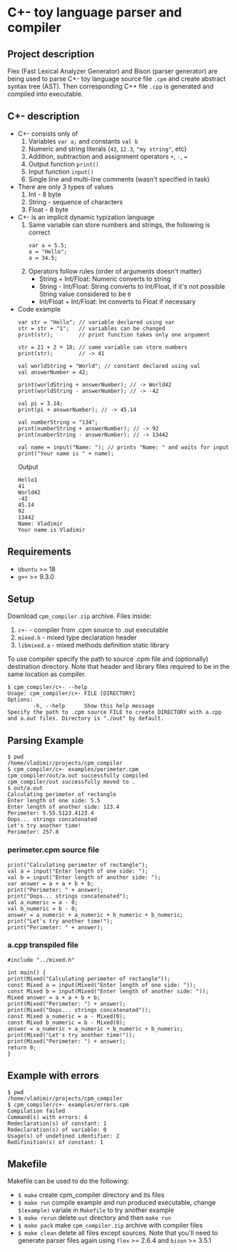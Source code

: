 # C+- toy language parser and compiler
## Project description
Flex (Fast Lexical Analyzer Generator) and Bison (parser generator) are being used to parse C+- toy language source file `.cpm` and create abstract syntax tree (AST). Then corresponding C++ file `.cpp` is generated and compiled into executable.
## C+- description
- C+- consists only of
    1. Variables `var a;` and constants `val b`
    2. Numeric and string literals (`43`, `12.3`, `"my string"`, etc)
    3. Addition, subtraction and assignment operators `+`, `-`, `=`
    4. Output function `print()`
    5. Input function `input()`
    6. Single line and multi-line comments (wasn't specified in task)
- There are only 3 types of values
    1. Int - 8 byte
    2. String - sequence of characters
    3. Float - 8 byte
- C+- is an implicit dynamic typization language
    1. Same variable can store numbers and strings, the following is correct
        ```
        var a = 5.5;
        a = "Hello";
        a = 34.5;
        ```
    2. Operators follow rules (order of arguments doesn't matter)
        - String + Int/Float: Numeric converts to string
        - String - Int/Float: String converts to Int/Float, if it's not possible String value considered to be `0`
        - Int/Float + Int/Float: Int converts to Float if necessary
- Code example
    ```
    var str = "Hello"; // variable declared using var
    str = str + "1";   // variables can be changed
    print(str);        // print function takes only one argument

    str = 21 + 2 + 18; // same variable can store numbers
    print(str);        // -> 41

    val worldString = "World"; // constant declared using val
    val answerNumber = 42;

    print(worldString + answerNumber); // -> World42
    print(worldString - answerNumber); // -> -42

    val pi = 3.14;
    print(pi + answerNumber); // -> 45.14

    val numberString = "134";
    print(numberString + answerNumber); // -> 92
    print(numberString - answerNumber); // -> 13442

    val name = input("Name: "); // prints "Name: " and waits for input
    print("Your name is " + name);
    ```
    Output
    ```
    Hello1
    41
    World42
    -42
    45.14
    92
    13442
    Name: Vladimir
    Your name is Vladimir
    ```
## Requirements
- `Ubuntu` >= 18
- `g++` >= 9.3.0
## Setup
Download `cpm_compiler.zip` archive. Files inside:
1. `c+-` - compiler from .cpm source to .out executable
2. `mixed.h` - mixed type declaration header
3. `libmixed.a` - mixed methods definition static library

To use compiler specify the path to source .cpm file and (optionally) destination directory. Note that header and library files required to be in the same location as compiler.
```
$ cpm_compiler/c+- --help
Usage: cpm_compiler/c+- FILE [DIRECTORY]
Options:
        -h, --help      Show this help message
Specify the path to .cpm source FILE to create DIRECTORY with a.cpp and a.out files. Directory is "./out" by default.
```
## Parsing Example
```
$ pwd
/home/vladimir/projects/cpm_compiler
$ cpm_compiler/c+- examples/perimeter.cpm
cpm_compiler/out/a.out successfully compiled
cpm_compiler/out successfully moved to .
$ out/a.out
Calculating perimeter of rectangle
Enter length of one side: 5.5
Enter length of another side: 123.4
Perimeter: 5.55.5123.4123.4
Oops... strings concatenated
Let's try another time!
Perimeter: 257.8
```
### perimeter.cpm source file
```
print("Calculating perimeter of rectangle");
val a = input("Enter length of one side: ");
val b = input("Enter length of another side: ");
var answer = a + a + b + b;
print("Perimeter: " + answer);
print("Oops... strings concatenated");
val a_numeric = a - 0;
val b_numeric = b - 0;
answer = a_numeric + a_numeric + b_numeric + b_numeric;
print("Let's try another time!");
print("Perimeter: " + answer);
```
### a.cpp transpiled file
```
#include "../mixed.h"

int main() {
print(Mixed("Calculating perimeter of rectangle"));
const Mixed a = input(Mixed("Enter length of one side: "));
const Mixed b = input(Mixed("Enter length of another side: "));
Mixed answer = a + a + b + b;
print(Mixed("Perimeter: ") + answer);
print(Mixed("Oops... strings concatenated"));
const Mixed a_numeric = a - Mixed(0);
const Mixed b_numeric = b - Mixed(0);
answer = a_numeric + a_numeric + b_numeric + b_numeric;
print(Mixed("Let's try another time!"));
print(Mixed("Perimeter: ") + answer);
return 0;
}
```
## Example with errors
```
$ pwd
/home/vladimir/projects/cpm_compiler
$ cpm_compiler/c+- examples/errors.cpm
Compilation failed
Command(s) with errors: 4
Redeclaration(s) of constant: 1
Redeclaration(s) of variable: 0
Usage(s) of undefined identifier: 2
Redifinition(s) of constant: 1
```

## Makefile
Makefile can be used to do the following:
- `$ make` create cpm_compiler directory and its files
- `$ make run` compile example and run produced executable, change `$(example)` variale in `Makefile` to try another example
- `$ make rerun` delete `out` directory and then `make run`
- `$ make pack` make `cpm_compiler.zip` archive with compiler files
- `$ make clean` delete all files except sources. Note that you'll need to generate parser files again using `flex` >= 2.6.4 and `bison` >= 3.5.1